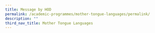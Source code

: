 ```yaml
---
title: Message by HOD
permalink: /academic-programmes/mother-tongue-languages/permalink/
description: ""
third_nav_title: Mother Tongue Languages
---
```

